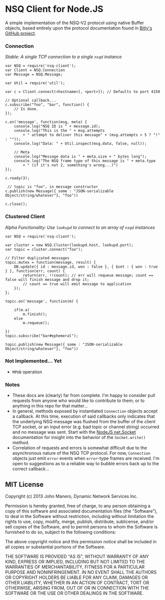 NSQ Client for Node.JS
======================
A simple implementation of the NSQ-V2 protocol using native Buffer objects,
based entirely upon the protocol documentation found in
[Bitly's GitHub project](https://github.com/bitly/nsq/blob/master/docs/protocol.md).

### Connection
_Stable: A single TCP connection to a single `nsqd` instance_

    var NSQ = require('nsq-client');
    var Client = NSQ.Connection
    var Message = NSQ.Message;
    
    var Util = require('util');
    
    var c = Client.connect(<hostname>[, <port>]); // Defaults to port 4150
    
    // Optional callback...
    c.subscribe("foo", "bar", function() {
    	// Is done.
    });
    
    c.on('message', function(msg, meta) {
        console.log("NSQ ID is " + message.id);
        console.log("This is the " + msg.attempts
            + " attempt to deliver this message" + (msg.attempts > 5 ? "!" : ""));
        console.log("Data: " + Util.inspect(msg.data, false, null));
        
        // Meta
        console.log("Message data is " + meta.size + " bytes long");
        console.log("The NSQ frame type of this message is " + meta.type
            + " (if it's not 2, something's wrong...)")
    });
    
    c.ready(3);
    
     // topic is "foo", in message constructor
    c.publish(new Message({ some : "JSON-serializable Object/string/whatever"}, "foo"))
    
    c.close();
    

### Clustered Client
_Alpha Functionality: Use `lookupd` to connect to an array of `nsqd` instances_

    var NSQ = require('nsq-client');
    
    var cluster = new NSQ.Cluster(lookupd.host, lookupd.port);
    var topic = cluster.connect("foo");
    
    // Filter duplicated messages
    topic.mutex = function(message, result) {
        DB.update({ id : message.id, won : false }, { $set : { won : true } }, function(err, count) {
            return(err, !!count); // err will requeue message; count == false will finish message and drop it;
            // count == true will emit message to application
        });
    };
    
    topic.on('message', function(m) {
        
        if(m.a)
	        m.finish();
	    else
	    	m.requeue();
        
    })
    topic.subscribe("bar#ephemeral");
    
    topic.publish(new Message({ some : "JSON-serializable Object/string/whatever"}, "foo"))

### Not Implemented... Yet
 * `MPUB` operation

### Notes
 * These docs are (clearly) far from complete. I'm happy to consider pull requests from anyone who would like to
 contribute to them; or to anything in this repo for that matter...
 * In general, methods exposed by instantiated `Connection` objects accept a callback. At this time, execution of said
 callbacks only indicates that the underlying NSQ message was flushed from the buffer of the client TCP socket, or an
 input error (e.g. bad topic or channel string) occurred and no message was sent. Start with the
 [NodeJS net.Socket](http://nodejs.org/docs/v0.8.19/api/net.html#net_socket_write_data_encoding_callback) documentation
 for insight into the behavior of the `Socket.write()` method.
 * Correlation of requests and errors is somewhat difficult due to the asynchronous nature of the NSQ TCP protocol.
 For now, `Connection` objects just emit `error` events when `error`-type frames are received. I'm open to suggestions
 as to a reliable way to bubble errors back up to the correct callback...

## MIT License
Copyright (c) 2013 John Manero, Dynamic Network Services Inc.

Permission is hereby granted, free of charge, to any person obtaining a copy of
this software and associated documentation files (the "Software"), to deal in
the Software without restriction, including without limitation the rights to
use, copy, modify, merge, publish, distribute, sublicense, and/or sell copies
of the Software, and to permit persons to whom the Software is furnished to do
so, subject to the following conditions:

The above copyright notice and this permission notice shall be included in all
copies or substantial portions of the Software.

THE SOFTWARE IS PROVIDED "AS IS", WITHOUT WARRANTY OF ANY KIND, EXPRESS OR
IMPLIED, INCLUDING BUT NOT LIMITED TO THE WARRANTIES OF MERCHANTABILITY,
FITNESS FOR A PARTICULAR PURPOSE AND NONINFRINGEMENT. IN NO EVENT SHALL THE
AUTHORS OR COPYRIGHT HOLDERS BE LIABLE FOR ANY CLAIM, DAMAGES OR OTHER
LIABILITY, WHETHER IN AN ACTION OF CONTRACT, TORT OR OTHERWISE, ARISING FROM,
OUT OF OR IN CONNECTION WITH THE SOFTWARE OR THE USE OR OTHER DEALINGS IN THE
SOFTWARE.
